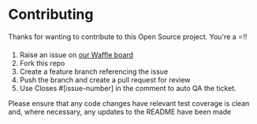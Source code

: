 # Contributing

Thanks for wanting to contribute to this Open Source project. You're a :star:!!

1. Raise an issue on [our Waffle board](https://waffle.io/makersacademy/preparetocode)
2. Fork this repo
3. Create a feature branch referencing the issue
4. Push the branch and create a pull request for review
5. Use Closes #[issue-number] in the comment to auto QA the ticket.

Please ensure that any code changes have relevant test coverage is clean and, where necessary, any updates to the README have been made